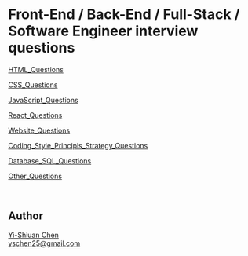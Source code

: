 # Front-End / Back-End / Full-Stack / Software Engineer interview questions

[HTML_Questions](Questions/HTML.md) 

[CSS_Questions](Questions/CSS.md)

[JavaScript_Questions](Questions/JavaScript.md)

[React_Questions](Questions/React.md)

[Website_Questions](Questions/Website.md)

[Coding_Style_Principls_Strategy_Questions](Questions/Coding_Style_Principls_Strategy.md)

[Database_SQL_Questions](Questions/Database_SQL.md)

[Other_Questions](Questions/Others.md)

</br>

## Author
[Yi-Shiuan Chen](https://www.linkedin.com/in/yschen25) <br/>
yschen25@gmail.com